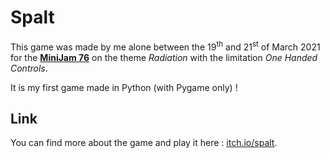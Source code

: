 # Spalt
This game was made by me alone between the 19<sup>th</sup> and 21<sup>st</sup> of March 2021 for the [**MiniJam 76**](https://itch.io/jam/mini-jam-76-radiation) on the theme *Radiation* with the limitation *One Handed Controls*.

It is my first game made in Python (with Pygame only) !

## Link
You can find more about the game and play it here : [itch.io/spalt](https://charon25.itch.io/spalt).